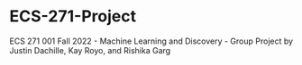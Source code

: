 # ECS-271-Project
ECS 271 001 Fall 2022 - Machine Learning and Discovery - Group Project by Justin Dachille, Kay Royo, and Rishika Garg
